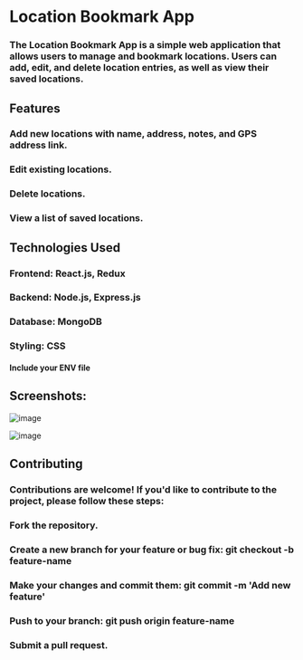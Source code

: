 # Location Bookmark App
### The Location Bookmark App is a simple web application that allows users to manage and bookmark locations. Users can add, edit, and delete location entries, as well as view their saved locations.

## Features
### Add new locations with name, address, notes, and GPS address link.
### Edit existing locations.
### Delete locations.
### View a list of saved locations.
## Technologies Used
### Frontend: React.js, Redux
### Backend: Node.js, Express.js
### Database: MongoDB
### Styling: CSS

#### Include your ENV file

## Screenshots:

![image](https://github.com/anujshrivastava1/Location-Bookmark-App_Redux-App/assets/117368088/8ba3a707-d0d7-4380-b869-4d124bc3e62f)

![image](https://github.com/anujshrivastava1/Location-Bookmark-App_Redux-App/assets/117368088/b34e2eb9-d793-48e7-a4a1-9c893626f85e)


## Contributing
### Contributions are welcome! If you'd like to contribute to the project, please follow these steps:

### Fork the repository.
### Create a new branch for your feature or bug fix: git checkout -b feature-name
### Make your changes and commit them: git commit -m 'Add new feature'
### Push to your branch: git push origin feature-name
### Submit a pull request.
